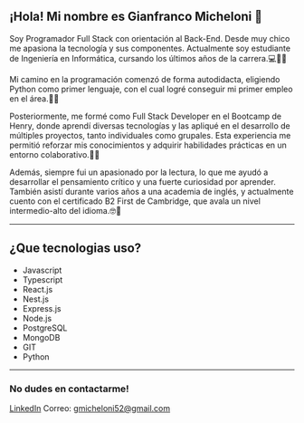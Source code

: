 ## ¡Hola! Mi nombre es Gianfranco Micheloni 👋
Soy Programador Full Stack con orientación al Back-End.
Desde muy chico me apasiona la tecnología y sus componentes. Actualmente soy estudiante de Ingeniería en Informática, cursando los últimos años de la carrera.💻🧑‍🎓

Mi camino en la programación comenzó de forma autodidacta, eligiendo Python como primer lenguaje, con el cual logré conseguir mi primer empleo en el área.🌱🚀

Posteriormente, me formé como Full Stack Developer en el Bootcamp de Henry, donde aprendí diversas tecnologías y las apliqué en el desarrollo de múltiples proyectos, tanto individuales como grupales. Esta experiencia me permitió reforzar mis conocimientos y adquirir habilidades prácticas en un entorno colaborativo.🤝👥

Además, siempre fui un apasionado por la lectura, lo que me ayudó a desarrollar el pensamiento crítico y una fuerte curiosidad por aprender. También asistí durante varios años a una academia de inglés, y actualmente cuento con el certificado B2 First de Cambridge, que avala un nivel intermedio-alto del idioma.🤓📖

---

## ¿Que tecnologias uso?
*  Javascript
*  Typescript
*  React.js
*  Nest.js
*  Express.js
*  Node.js
*  PostgreSQL
*  MongoDB
*  GIT
*  Python

---

### No dudes en contactarme!
[LinkedIn](https://www.linkedin.com/in/gmicheloni52/)
Correo: gmicheloni52@gmail.com

<!--
**GMicheloni/GMicheloni** is a ✨ _special_ ✨ repository because its `README.md` (this file) appears on your GitHub profile.

Here are some ideas to get you started:

- 🔭 I’m currently working on ...
- 🌱 I’m currently learning ...
- 👯 I’m looking to collaborate on ...
- 🤔 I’m looking for help with ...
- 💬 Ask me about ...
- 📫 How to reach me: ...
- 😄 Pronouns: ...
- ⚡ Fun fact: ...
-->
